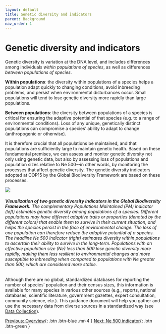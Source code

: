 ```yaml
---
layout: default
title: Genetic diversity and indicators
parent: Background
nav_order: 1
---
```


# Genetic diversity and indicators

Genetic diversity is variation at the DNA level, and includes differences among individuals *within populations of species*, as well as differences *between populations of species*.

**Within populations**: the diversity within populations of a species helps a population adapt quickly to changing conditions, avoid inbreeding problems, and persist when environmental disturbances occur. Small populations will tend to lose genetic diversity more rapidly than large populations.

**Between populations**: the diversity between populations of a species is critical for ensuring the adaptive potential of that species (e.g. to a range of environmental conditions). Loss of any unique, genetically distinct populations can compromise a species’ ability to adapt to change (anthropogenic or otherwise).

It is therefore crucial that all populations be maintained, and that populations are sufficiently large to maintain genetic health. Based on these fundamental premises, we can assess and monitor genetic diversity not only using genetic data, but also by assessing loss of populations and population sizes relative to Ne 500--in other words, by monitoring the processes that affect genetic diversity. The genetic diversity indicators adopted at COP15 by the Global Biodiversity Framework are based on these processes.


![](PMNe500_diagram.png) 
###### **Visualization of two genetic diversity indicators in the Global Biodiversity Framework.** The complementary Populations Maintained (PM) indicator (left) estimates genetic diversity among populations of a species. Different populations may have different adaptive traits or properties (denoted by the different colors) that enable them to survive in their current situation, and helps the species persist in the face of environmental change. The loss of one population can therefore reduce the adaptive potential of a species. The headline Ne 500 indicator (right) estimates diversity within populations to ascertain their ability to survive in the long-term. Populations with an effective population size (Ne) less than 500 lose genetic diversity more rapidly, making them less resilient to environmental changes and more susceptible to inbreeding when compared to populations with Ne greater than 500, which are considered more stable.


Although there are no global, standardized databases for reporting the number of species’ population and their census sizes, this information is available for many species in various other sources (e.g., reports, national databases, scientific literature, government gazettes, expert consultation, community science, etc.).  This guidance document will help you gather and use the necessary data from diverse sources in a standardized way (see [Data Collection](https://ccgenetics.github.io/guidelines-genetic-diversity-indicators/docs/5_Data_collection/Data_collection.html#data-collection)).

[Previous: Overview](https://ccgenetics.github.io/guidelines-genetic-diversity-indicators/#guideline-materials-and-documentation-for-the-genetic-diversity-indicators){: .btn .btn-blue .mr-4 }
[Next: Ne 500 indicator](https://ccgenetics.github.io/guidelines-genetic-diversity-indicators/docs/2_Theoretical_background/Ne-500.html#ne-500-indicator){: .btn .btn-green }
